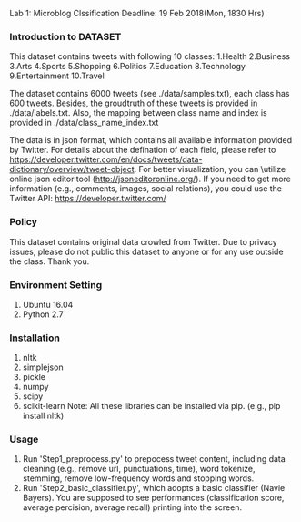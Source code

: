Lab 1: Microblog Clssification
Deadline: 19 Feb 2018(Mon, 1830 Hrs)

### Introduction to DATASET
This dataset contains tweets with following 10 classes: 
1.Health
2.Business
3.Arts
4.Sports
5.Shopping
6.Politics
7.Education
8.Technology
9.Entertainment
10.Travel

The dataset contains 6000 tweets (see ./data/samples.txt), each class has 600 tweets. Besides, the groudtruth of these tweets is provided in ./data/labels.txt. Also, the mapping between class name and index is provided in ./data/class_name_index.txt

The data is in json format, which contains all available information provided by Twitter.
For details about the defination of each field, please refer to https://developer.twitter.com/en/docs/tweets/data-dictionary/overview/tweet-object.
For better visualization, you can \utilize online json editor tool (http://jsoneditoronline.org/).
If you need to get more information (e.g., comments, images, social relations), you could use the Twitter API: https://developer.twitter.com/



### Policy
This dataset contains original data crowled from Twitter. 
Due to privacy issues, please do not public this dataset to anyone or for any use outside the class. Thank you.


### Environment Setting
1. Ubuntu 16.04
2. Python 2.7



### Installation 
1. nltk 
2. simplejson
3. pickle
4. numpy
5. scipy
6. scikit-learn
Note: All these libraries can be installed via pip. (e.g., pip install nltk)  



### Usage 
1. Run 'Step1_preprocess.py' to prepocess tweet content, including data cleaning (e.g., remove url, punctuations, time), word tokenize, stemming, remove low-frequency words and stopping words. 
2. Run 'Step2_basic_classifier.py', which adopts a basic classifier (Navie Bayers). You are supposed to see performances (classification score, average percision, average recall) printing into the screen.